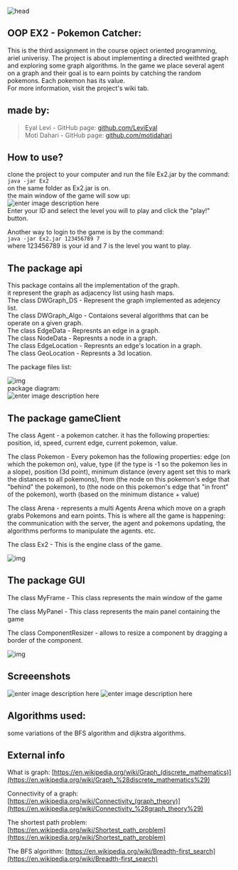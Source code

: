 
![head](https://25.media.tumblr.com/a1e87d2030a73aee16661e8807da6c1d/tumblr_mkhnmmFwaA1rxvkeso1_500.gif)


## OOP EX2 - Pokemon Catcher:
This is the third assignment in the course opject oriented programming, ariel univerisy.
The project is about implementing a directed weithted graph and exploring some graph algorithms.
In the game we place several agent on a graph and their goal is to earn points by catching the random pokemons.
Each pokemon has its value.  
For more information, visit the project's wiki tab.

## made by:
> Eyal Levi - GitHub page: [github.com/LeviEyal](github.com/LeviEyal)  
> Moti Dahari - GitHub page: [github.com/motidahari](github.com/motidahari)

## How to use?
clone the project to your computer and run the file Ex2.jar by the command:  
`java -jar Ex2`  
on the same folder as Ex2.jar is on.  
the main window of the game will sow up:  
![enter image description here](https://i.paste.pics/8d6a502dc74bf155be1503eed6825784.png)  
Enter your ID and select the level you will to play and click the "play!" button.  

Another way to login to the game is by the command:  
`java -jar Ex2.jar 123456789 7`  
where 123456789 is your id and 7 is the level you want to play.  

## The package api
This package contains all the implementation of the graph.   
it represent the graph as adjacency list using hash maps.  
The class DWGraph_DS - Represent the graph implemented as adejency list.  
The class DWGraph_Algo - Contaions several algorithms that can be operate on a given graph.  
The class EdgeData - Represnts an edge in a graph.  
The class NodeData - Represnts a node in a graph.  
The class EdgeLocation - Represnts an edge's location in a graph.  
The class GeoLocation - Represnts a 3d location.  

The package files list:  

![img](https://i.paste.pics/5f95e39de017ccee8c03ba3cd987aef1.png)  
package diagram:  
![enter image description here](https://i.paste.pics/a8d3d2e83353cacd8c4e194380f84700.png)  

## The package gameClient  
The class Agent - a pokemon catcher. it has the following properties: position, id, speed, current edge, current pokemon, value.

The class Pokemon - Every pokemon has the following properties: edge (on which the pokemon on), value, type (if the type is -1 so the pokemon lies in a slope), position (3d point), minimum distance (every agent set this to mark the distances to all pokemons), from (the node on this pokemon's edge that "behind" the pokemon), to (the node on this pokemon's edge that "in front" of the pokemon), worth (based on the minimum distance + value)

The class Arena - represents a multi Agents Arena which move on a graph grabs Pokemons and earn points. This is where all the game is happening: the communication with the server, the agent and pokemons updating, the algorithms performs to manipulate the agents. etc.

The class Ex2 - This is the engine class of the game.

![img](https://i.paste.pics/55a1ddffc1ba282d8a18dd8a31683f2f.png)

## The package GUI
The class MyFrame - This class represents the main window of the game

The class MyPanel - This class represents the main panel containing the game

The class ComponentResizer  - allows to resize a component by dragging a border of the component.

![img](https://i.paste.pics/3aa139a8e89a9512d4f70cb083f083b1.png)

## Screeenshots
![enter image description here](https://i.paste.pics/8c4d6603dc096cc880bdcb3f72a546db.png)
![enter image description here](https://i.paste.pics/409c154b914c8923b082081188273f73.png)

## Algorithms used:
some variations of the BFS algorithm and dijkstra algorithms.

## External info
What is graph: [https://en.wikipedia.org/wiki/Graph_(discrete_mathematics)](https://en.wikipedia.org/wiki/Graph_%28discrete_mathematics%29)

Connectivity of a graph: [https://en.wikipedia.org/wiki/Connectivity_(graph_theory)](https://en.wikipedia.org/wiki/Connectivity_%28graph_theory%29)

The shortest path problem: [https://en.wikipedia.org/wiki/Shortest_path_problem](https://en.wikipedia.org/wiki/Shortest_path_problem)

The BFS algorithm: [https://en.wikipedia.org/wiki/Breadth-first_search](https://en.wikipedia.org/wiki/Breadth-first_search)
